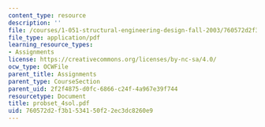 ```yaml
---
content_type: resource
description: ''
file: /courses/1-051-structural-engineering-design-fall-2003/760572d2f3b1534150f22ec3dc8260e9_probset_4sol.pdf
file_type: application/pdf
learning_resource_types:
- Assignments
license: https://creativecommons.org/licenses/by-nc-sa/4.0/
ocw_type: OCWFile
parent_title: Assignments
parent_type: CourseSection
parent_uid: 2f2f4875-d0fc-6866-c24f-4a967e39f744
resourcetype: Document
title: probset_4sol.pdf
uid: 760572d2-f3b1-5341-50f2-2ec3dc8260e9
---
```

